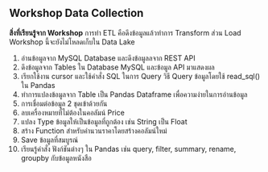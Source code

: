 ## Workshop Data Collection

**สิ่งที่เรียนรู้จาก Workshop**
การทำ ETL คือดึงข้อมูลแล้วทำการ Transform ส่วน Load Workshop นี้จะยังไม่โหลดเก็บใน Data Lake
1. อ่านข้อมูลจาก MySQL Database และดึงข้อมูลลจาก REST API 
2. ดึงข้อมูลจาก Tables ใน Database MySQL และข้อมูล API มาแสดงผล
3. เรียกใช้งาน cursor และใช้คำสั่ง SQL ในการ Query วิธี Query ข้อมูลโดยใช้ read_sql() ใน Pandas
4. ทำการแปลงข้อมูลจาก Table เป็น Pandas Dataframe เพื่อความง่ายในการอ่านข้อมูล
5. การเชื่อมต่อข้อมูล 2 ชุดเข้าด้วยกัน
6. ลบเครื่องหมายที่ไม่ต้องในคอลัมน์ Price
7. แปลง Type ข้อมูลให้เป็นข้อมูลที่ถูกต้อง เช่น String เป็น Float
8. สร้าง Function สำหรับคำนวนราคาโดยสร้างคอลัมน์ใหม่
9. Save ข้อมูลที่สมบูรณ์ 
10. เรียนรู้คำสั่ง ฟังก์ชันต่างๆ ใน Pandas เช่น query, filter, summary, rename, groupby กับข้อมูลหนังสือ